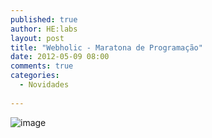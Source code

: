 ```yaml
---
published: true
author: HE:labs
layout: post
title: "Webholic - Maratona de Programação"
date: 2012-05-09 08:00
comments: true
categories:
  - Novidades
     
---
```


![image](/blog/images/posts/2012-05-09/webholic.jpg)